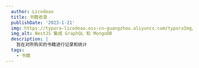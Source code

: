 ```yaml
---
  author: Licodeao
  title: 书籍收录
  publishDate: '2023-1-21'
  img: https://typora-licodeao.oss-cn-guangzhou.aliyuncs.com/typoraImg/nestjs-graphql-mongodb.webp
  img_alt: NestJS 集成 GraphQL 和 MongoDB
  description: |
    旨在对所购买的书籍进行记录和统计
  tags:
    - 书籍
---
```


